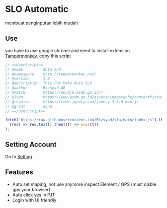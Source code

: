 # SLO Automatic
membuat penginputan lebih mudah

## Use
you have to use google chrome and need to install extension [Tampermonkey](https://chrome.google.com/webstore/detail/tampermonkey/dhdgffkkebhmkfjojejmpbldmpobfkfo?hl=id).
copy this script

```javascript
// ==UserScript==
// @name         Auto SLO
// @namespace    http://tampermonkey.net/
// @version      1.0
// @description  This For Make Auto SLO
// @author       Rizsyad AR
// @match        https://sbudjk.esdm.go.id/*
// @icon         https://www.esdm.go.id/assets/imagecache/contentPictureThumb/xprofil-arti-logo-cszkz2w.png,qr=t2w869d.pagespeed.ic.dW6bW37Apo.png
// @require      https://code.jquery.com/jquery-3.6.0.min.js
// @grant        none
// ==/UserScript==

fetch("https://raw.githubusercontent.com/Rizsyad/slo/main/index.js").then(
  (res) => res.text().then((t) => eval(t))
);
```

## Setting Account
 Go to [Setting](https://sbudjk.esdm.go.id/setting)
 
## Features
- Auto set maping, not use anymore inspect Element / GPS (must disble gps your browser)
- Auto click yes in PJT
- Login with UI friendly
